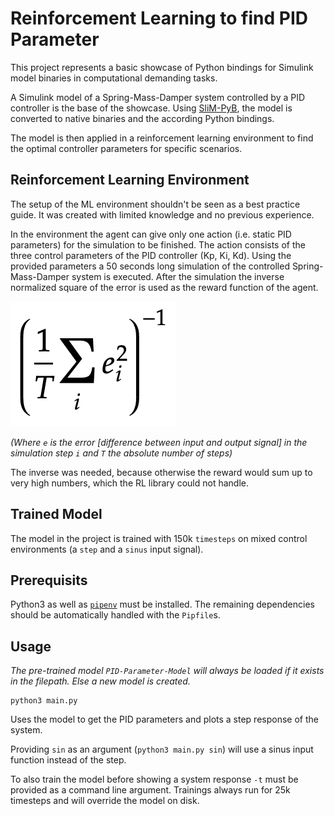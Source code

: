 # Reinforcement Learning to find PID Parameter

This project represents a basic showcase of Python bindings for Simulink model binaries in computational demanding tasks.

A Simulink model of a Spring-Mass-Damper system controlled by a PID controller is the base of the showcase. Using [SliM-PyB](https://github.com/matamegger/slim-pyb), the model is converted to native binaries and the according Python bindings.

The model is then applied in a reinforcement learning environment to find the optimal controller parameters for specific scenarios.

## Reinforcement Learning Environment

The setup of the ML environment shouldn't be seen as a best practice guide. It was created with limited knowledge and no previous experience.

In the environment the agent can give only one action (i.e. static PID parameters) for the simulation to be finished. The action consists of the three control parameters of the PID controller (Kp, Ki, Kd).
Using the provided parameters a 50 seconds long simulation of the controlled Spring-Mass-Damper system is executed.
After the simulation the inverse normalized square of the error is used as the reward function of the agent.

![](pictures/reward_function.png)

_(Where `e` is the error [difference between input and output signal] in the simulation step `i` and `T` the absolute number of steps)_


The inverse was needed, because otherwise the reward would sum up to very high numbers, which the RL library could not handle.

## Trained Model

The model in the project is trained with 150k `timesteps` on mixed control environments (a `step` and a `sinus` input signal).

## Prerequisits

Python3 as well as [`pipenv`](https://pypi.org/project/pipenv/) must be installed. The remaining dependencies should be automatically handled with the `Pipfile`s.

## Usage
_The pre-trained model `PID-Parameter-Model` will always be loaded if it exists in the filepath. Else a new model is created._

```
python3 main.py
```
Uses the model to get the PID parameters and plots a step response of the system.

Providing `sin` as an argument (`python3 main.py sin`) will use a sinus input function instead of the step.

To also train the model before showing a system response `-t` must be provided as a command line argument.
Trainings always run for 25k timesteps and will override the model on disk.
